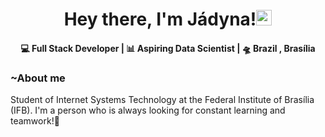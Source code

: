 <div align="center">
   <h1>Hey there, I'm <strong>Jádyna!</strong><img src="https://media.giphy.com/media/hvRJCLFzcasrR4ia7z/giphy.gif" width="25px">
   </h1> 
</div>
<div align="center">
<h4> 💻 Full Stack Developer | 📊 Aspiring Data Scientist | 🛸 Brazil , Brasília </h4>
</div>

### ~About me
Student of Internet Systems Technology at the Federal Institute of Brasília (IFB). I'm a person who is always looking for constant learning and teamwork!💪
